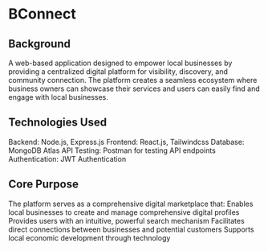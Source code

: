 # BConnect
## Background
A web-based application designed to empower local businesses by providing a centralized digital platform for visibility, discovery, and community connection. The
platform creates a seamless ecosystem where business owners can showcase their
services and users can easily find and engage with local businesses.

## Technologies Used
Backend: Node.js, Express.js
Frontend: React.js, Tailwindcss
Database: MongoDB Atlas
API Testing: Postman for testing API endpoints
Authentication: JWT Authentication

## Core Purpose
The platform serves as a comprehensive digital marketplace that:
Enables local businesses to create and manage comprehensive digital profiles
Provides users with an intuitive, powerful search mechanism
Facilitates direct connections between businesses and potential customers
Supports local economic development through technology




